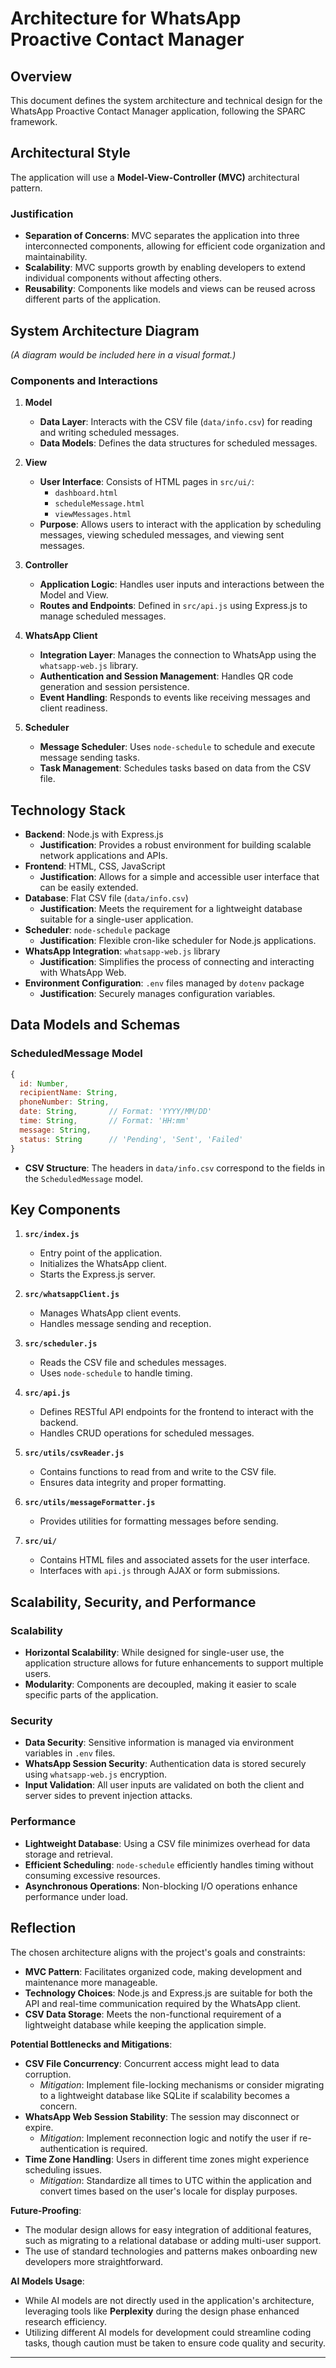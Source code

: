 # Architecture for WhatsApp Proactive Contact Manager

## Overview

This document defines the system architecture and technical design for the WhatsApp Proactive Contact Manager application, following the SPARC framework.

## Architectural Style

The application will use a **Model-View-Controller (MVC)** architectural pattern.

### Justification

- **Separation of Concerns**: MVC separates the application into three interconnected components, allowing for efficient code organization and maintainability.
- **Scalability**: MVC supports growth by enabling developers to extend individual components without affecting others.
- **Reusability**: Components like models and views can be reused across different parts of the application.

## System Architecture Diagram

*(A diagram would be included here in a visual format.)*

### Components and Interactions

1. **Model**
   - **Data Layer**: Interacts with the CSV file (`data/info.csv`) for reading and writing scheduled messages.
   - **Data Models**: Defines the data structures for scheduled messages.

2. **View**
   - **User Interface**: Consists of HTML pages in `src/ui/`:
     - `dashboard.html`
     - `scheduleMessage.html`
     - `viewMessages.html`
   - **Purpose**: Allows users to interact with the application by scheduling messages, viewing scheduled messages, and viewing sent messages.

3. **Controller**
   - **Application Logic**: Handles user inputs and interactions between the Model and View.
   - **Routes and Endpoints**: Defined in `src/api.js` using Express.js to manage scheduled messages.

4. **WhatsApp Client**
   - **Integration Layer**: Manages the connection to WhatsApp using the `whatsapp-web.js` library.
   - **Authentication and Session Management**: Handles QR code generation and session persistence.
   - **Event Handling**: Responds to events like receiving messages and client readiness.

5. **Scheduler**
   - **Message Scheduler**: Uses `node-schedule` to schedule and execute message sending tasks.
   - **Task Management**: Schedules tasks based on data from the CSV file.

## Technology Stack

- **Backend**: Node.js with Express.js
  - **Justification**: Provides a robust environment for building scalable network applications and APIs.
- **Frontend**: HTML, CSS, JavaScript
  - **Justification**: Allows for a simple and accessible user interface that can be easily extended.
- **Database**: Flat CSV file (`data/info.csv`)
  - **Justification**: Meets the requirement for a lightweight database suitable for a single-user application.
- **Scheduler**: `node-schedule` package
  - **Justification**: Flexible cron-like scheduler for Node.js applications.
- **WhatsApp Integration**: `whatsapp-web.js` library
  - **Justification**: Simplifies the process of connecting and interacting with WhatsApp Web.
- **Environment Configuration**: `.env` files managed by `dotenv` package
  - **Justification**: Securely manages configuration variables.

## Data Models and Schemas

### ScheduledMessage Model

```javascript
{
  id: Number,
  recipientName: String,
  phoneNumber: String,
  date: String,       // Format: 'YYYY/MM/DD'
  time: String,       // Format: 'HH:mm'
  message: String,
  status: String      // 'Pending', 'Sent', 'Failed'
}
```

- **CSV Structure**: The headers in `data/info.csv` correspond to the fields in the `ScheduledMessage` model.

## Key Components

1. **`src/index.js`**
   - Entry point of the application.
   - Initializes the WhatsApp client.
   - Starts the Express.js server.

2. **`src/whatsappClient.js`**
   - Manages WhatsApp client events.
   - Handles message sending and reception.

3. **`src/scheduler.js`**
   - Reads the CSV file and schedules messages.
   - Uses `node-schedule` to handle timing.

4. **`src/api.js`**
   - Defines RESTful API endpoints for the frontend to interact with the backend.
   - Handles CRUD operations for scheduled messages.

5. **`src/utils/csvReader.js`**
   - Contains functions to read from and write to the CSV file.
   - Ensures data integrity and proper formatting.

6. **`src/utils/messageFormatter.js`**
   - Provides utilities for formatting messages before sending.

7. **`src/ui/`**
   - Contains HTML files and associated assets for the user interface.
   - Interfaces with `api.js` through AJAX or form submissions.

## Scalability, Security, and Performance

### Scalability

- **Horizontal Scalability**: While designed for single-user use, the application structure allows for future enhancements to support multiple users.
- **Modularity**: Components are decoupled, making it easier to scale specific parts of the application.

### Security

- **Data Security**: Sensitive information is managed via environment variables in `.env` files.
- **WhatsApp Session Security**: Authentication data is stored securely using `whatsapp-web.js` encryption.
- **Input Validation**: All user inputs are validated on both the client and server sides to prevent injection attacks.

### Performance

- **Lightweight Database**: Using a CSV file minimizes overhead for data storage and retrieval.
- **Efficient Scheduling**: `node-schedule` efficiently handles timing without consuming excessive resources.
- **Asynchronous Operations**: Non-blocking I/O operations enhance performance under load.

## Reflection

The chosen architecture aligns with the project's goals and constraints:

- **MVC Pattern**: Facilitates organized code, making development and maintenance more manageable.
- **Technology Choices**: Node.js and Express.js are suitable for both the API and real-time communication required by the WhatsApp client.
- **CSV Data Storage**: Meets the non-functional requirement of a lightweight database while keeping the application simple.

**Potential Bottlenecks and Mitigations**:

- **CSV File Concurrency**: Concurrent access might lead to data corruption.
  - *Mitigation*: Implement file-locking mechanisms or consider migrating to a lightweight database like SQLite if scalability becomes a concern.
- **WhatsApp Web Session Stability**: The session may disconnect or expire.
  - *Mitigation*: Implement reconnection logic and notify the user if re-authentication is required.
- **Time Zone Handling**: Users in different time zones might experience scheduling issues.
  - *Mitigation*: Standardize all times to UTC within the application and convert times based on the user's locale for display purposes.

**Future-Proofing**:

- The modular design allows for easy integration of additional features, such as migrating to a relational database or adding multi-user support.
- The use of standard technologies and patterns makes onboarding new developers more straightforward.

**AI Models Usage**:

- While AI models are not directly used in the application's architecture, leveraging tools like **Perplexity** during the design phase enhanced research efficiency.
- Utilizing different AI models for development could streamline coding tasks, though caution must be taken to ensure code quality and security.

---
